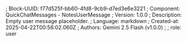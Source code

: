 ; Block-UUID: f77d525f-bb60-4fd8-9cb9-d7ed3e6e3221
; Component: QuickChatMessages - NotesUserMessage
; Version: 1.0.0
; Description: Empty user message placeholder.
; Language: markdown
; Created-at: 2025-04-22T00:56:02.060Z
; Authors: Gemini 2.5 Flash (v1.0.0)
;
; role: user




